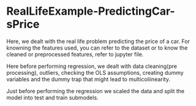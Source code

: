 # RealLifeExample-PredictingCar-sPrice
Here, we dealt with the real life problem predicting the price of a car. 
For knowning the features used, you can refer to the dataset or to know the cleaned or preprocessed features, refer to jupyter file.

Here before performing regression, we dealt with data cleaning(pre processing), outliers, checking the OLS assumptions, creating dummy variables and the dummy trap that might lead to multicoliinearity.

Just before performing the regression we scaled the data and split the model into test and train submodels.
